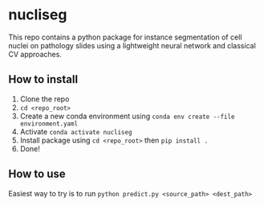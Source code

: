 # nucliseg
This repo contains a python package for instance segmentation of cell nuclei on pathology slides using a lightweight neural network and classical CV approaches.


## How to install

1. Clone the repo
2. ```cd <repo_root>```
3. Create a new conda environment using ```conda env create --file environment.yaml```
4. Activate ```conda activate nucliseg```
5. Install package using ```cd <repo_root>``` then ```pip install .```
6. Done!

## How to use

Easiest way to try is to run ```python predict.py <source_path> <dest_path>```
